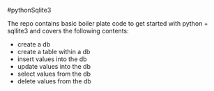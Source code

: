 #pythonSqlite3

The repo contains basic boiler plate code to get started with python + sqllite3 and covers the following contents:
* create a db 
* create a table within a db
* insert values into the db
* update values into the db
* select values from the db
* delete values from the db




